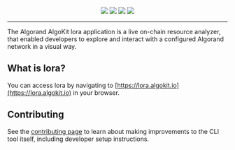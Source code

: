 <p align="center">
    <a target="_blank" href="https://github.com/algorandfoundation/algokit-lora/blob/main/README.md"><img src="https://img.shields.io/badge/docs-repository-00dc94?logo=github&style=flat.svg" /></a>
    <a target="_blank" href="https://developer.algorand.org/algokit/"><img src="https://img.shields.io/badge/learn-AlgoKit-00dc94?logo=algorand&mac=flat.svg" /></a>
    <a target="_blank" href="https://github.com/algorandfoundation/algokit-lora"><img src="https://img.shields.io/github/stars/algorandfoundation/algokit-lora?color=00dc94&logo=star&style=flat" /></a>
    <a target="_blank" href="https://developer.algorand.org/algokit/"><img  src="https://api.visitorbadge.io/api/visitors?path=https%3A%2F%2Fgithub.com%2Falgorandfoundation%2Falgokit-lora&countColor=%2300dc94&style=flat" /></a>
</p>

---

The Algorand AlgoKit lora application is a live on-chain resource analyzer, that enabled developers to explore and interact with a configured Algorand network in a visual way.

## What is lora?

You can access lora by navigating to [https://lora.algokit.io](https://lora.algokit.io) in your browser.

## Contributing

See the [contributing page](./CONTRIBUTING.md) to learn about making improvements to the CLI tool itself, including developer setup instructions.
